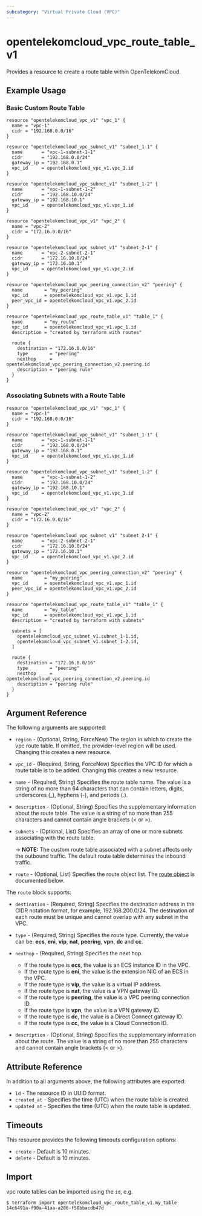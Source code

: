 ```yaml
---
subcategory: "Virtual Private Cloud (VPC)"
---
```


# opentelekomcloud_vpc_route_table_v1

Provides a resource to create a route table within OpenTelekomCloud.

## Example Usage

### Basic Custom Route Table

```hcl
resource "opentelekomcloud_vpc_v1" "vpc_1" {
  name = "vpc-1"
  cidr = "192.168.0.0/16"
}

resource "opentelekomcloud_vpc_subnet_v1" "subnet_1-1" {
  name       = "vpc-1-subnet-1-1"
  cidr       = "192.168.0.0/24"
  gateway_ip = "192.168.0.1"
  vpc_id     = opentelekomcloud_vpc_v1.vpc_1.id
}

resource "opentelekomcloud_vpc_subnet_v1" "subnet_1-2" {
  name       = "vpc-1-subnet-1-2"
  cidr       = "192.168.10.0/24"
  gateway_ip = "192.168.10.1"
  vpc_id     = opentelekomcloud_vpc_v1.vpc_1.id
}

resource "opentelekomcloud_vpc_v1" "vpc_2" {
  name = "vpc-2"
  cidr = "172.16.0.0/16"
}

resource "opentelekomcloud_vpc_subnet_v1" "subnet_2-1" {
  name       = "vpc-2-subnet-2-1"
  cidr       = "172.16.10.0/24"
  gateway_ip = "172.16.10.1"
  vpc_id     = opentelekomcloud_vpc_v1.vpc_2.id
}

resource "opentelekomcloud_vpc_peering_connection_v2" "peering" {
  name        = "my_peering"
  vpc_id      = opentelekomcloud_vpc_v1.vpc_1.id
  peer_vpc_id = opentelekomcloud_vpc_v1.vpc_2.id
}

resource "opentelekomcloud_vpc_route_table_v1" "table_1" {
  name        = "my_route"
  vpc_id      = opentelekomcloud_vpc_v1.vpc_1.id
  description = "created by terraform with routes"

  route {
    destination = "172.16.0.0/16"
    type        = "peering"
    nexthop     = opentelekomcloud_vpc_peering_connection_v2.peering.id
    description = "peering rule"
  }
}
```

### Associating Subnets with a Route Table

```hcl
resource "opentelekomcloud_vpc_v1" "vpc_1" {
  name = "vpc-1"
  cidr = "192.168.0.0/16"
}

resource "opentelekomcloud_vpc_subnet_v1" "subnet_1-1" {
  name       = "vpc-1-subnet-1-1"
  cidr       = "192.168.0.0/24"
  gateway_ip = "192.168.0.1"
  vpc_id     = opentelekomcloud_vpc_v1.vpc_1.id
}

resource "opentelekomcloud_vpc_subnet_v1" "subnet_1-2" {
  name       = "vpc-1-subnet-1-2"
  cidr       = "192.168.10.0/24"
  gateway_ip = "192.168.10.1"
  vpc_id     = opentelekomcloud_vpc_v1.vpc_1.id
}

resource "opentelekomcloud_vpc_v1" "vpc_2" {
  name = "vpc-2"
  cidr = "172.16.0.0/16"
}

resource "opentelekomcloud_vpc_subnet_v1" "subnet_2-1" {
  name       = "vpc-2-subnet-2-1"
  cidr       = "172.16.10.0/24"
  gateway_ip = "172.16.10.1"
  vpc_id     = opentelekomcloud_vpc_v1.vpc_2.id
}

resource "opentelekomcloud_vpc_peering_connection_v2" "peering" {
  name        = "my_peering"
  vpc_id      = opentelekomcloud_vpc_v1.vpc_1.id
  peer_vpc_id = opentelekomcloud_vpc_v1.vpc_2.id
}

resource "opentelekomcloud_vpc_route_table_v1" "table_1" {
  name        = "my_table"
  vpc_id      = opentelekomcloud_vpc_v1.vpc_1.id
  description = "created by terraform with subnets"

  subnets = [
    opentelekomcloud_vpc_subnet_v1.subnet_1-1.id,
    opentelekomcloud_vpc_subnet_v1.subnet_1-2.id,
  ]

  route {
    destination = "172.16.0.0/16"
    type        = "peering"
    nexthop     = opentelekomcloud_vpc_peering_connection_v2.peering.id
    description = "peering rule"
  }
}
```

## Argument Reference

The following arguments are supported:

* `region` - (Optional, String, ForceNew) The region in which to create the vpc route table.
  If omitted, the provider-level region will be used. Changing this creates a new resource.

* `vpc_id` - (Required, String, ForceNew) Specifies the VPC ID for which a route table is to be added.
  Changing this creates a new resource.

* `name` - (Required, String) Specifies the route table name. The value is a string of no more than
  64 characters that can contain letters, digits, underscores (_), hyphens (-), and periods (.).

* `description` - (Optional, String) Specifies the supplementary information about the route table.
  The value is a string of no more than 255 characters and cannot contain angle brackets (< or >).

* `subnets` - (Optional, List) Specifies an array of one or more subnets associating with the route table.

  -> **NOTE:** The custom route table associated with a subnet affects only the outbound traffic.
  The default route table determines the inbound traffic.

* `route` - (Optional, List) Specifies the route object list. The [route object](#route_object)
  is documented below.

<a name="route_object"></a>
The `route` block supports:

* `destination` - (Required, String) Specifies the destination address in the CIDR notation format,
  for example, 192.168.200.0/24. The destination of each route must be unique and cannot overlap
  with any subnet in the VPC.

* `type` - (Required, String) Specifies the route type. Currently, the value can be:
  **ecs**, **eni**, **vip**, **nat**, **peering**, **vpn**, **dc** and **cc**.

* `nexthop` - (Required, String) Specifies the next hop.
  + If the route type is **ecs**, the value is an ECS instance ID in the VPC.
  + If the route type is **eni**, the value is the extension NIC of an ECS in the VPC.
  + If the route type is **vip**, the value is a virtual IP address.
  + If the route type is **nat**, the value is a VPN gateway ID.
  + If the route type is **peering**, the value is a VPC peering connection ID.
  + If the route type is **vpn**, the value is a VPN gateway ID.
  + If the route type is **dc**, the value is a Direct Connect gateway ID.
  + If the route type is **cc**, the value is a Cloud Connection ID.

* `description` - (Optional, String) Specifies the supplementary information about the route.
  The value is a string of no more than 255 characters and cannot contain angle brackets (< or >).

## Attribute Reference

In addition to all arguments above, the following attributes are exported:

* `id` - The resource ID in UUID format.
* `created_at` - Specifies the time (UTC) when the route table is created.
* `updated_at` - Specifies the time (UTC) when the route table is updated.

## Timeouts

This resource provides the following timeouts configuration options:

* `create` - Default is 10 minutes.
* `delete` - Default is 10 minutes.

## Import

vpc route tables can be imported using the `id`, e.g.

```
$ terraform import opentelekomcloud_vpc_route_table_v1.my_table 14c6491a-f90a-41aa-a206-f58bbacdb47d
```
